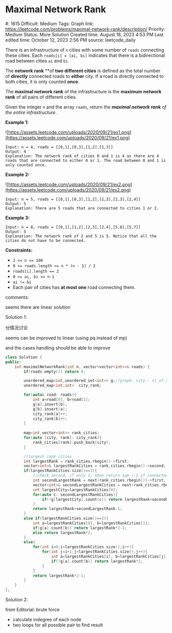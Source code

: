 # Maximal Network Rank

#: 1615
Difficult: Medium
Tags: Graph
link: https://leetcode.com/problems/maximal-network-rank/description/
Priority: Medium
Status: More Solution
Created time: August 18, 2023 4:53 PM
Last edited time: October 12, 2023 2:56 PM
source: leetcode_daily

There is an infrastructure of `n` cities with some number of `roads` connecting these cities. Each `roads[i] = [ai, bi]` indicates that there is a bidirectional road between cities `ai` and `bi`.

The **network rank** **of **two different cities** is defined as the total number of **directly** connected roads to **either** city. If a road is directly connected to both cities, it is only counted **once**.

The **maximal network rank** of the infrastructure is the **maximum network rank** of all pairs of different cities.

Given the integer `n` and the array `roads`, return *the **maximal network rank** of the entire infrastructure*.

**Example 1:**

![https://assets.leetcode.com/uploads/2020/09/21/ex1.png](https://assets.leetcode.com/uploads/2020/09/21/ex1.png)

```
Input: n = 4, roads = [[0,1],[0,3],[1,2],[1,3]]
Output: 4
Explanation: The network rank of cities 0 and 1 is 4 as there are 4 roads that are connected to either 0 or 1. The road between 0 and 1 is only counted once.

```

**Example 2:**

![https://assets.leetcode.com/uploads/2020/09/21/ex2.png](https://assets.leetcode.com/uploads/2020/09/21/ex2.png)

```
Input: n = 5, roads = [[0,1],[0,3],[1,2],[1,3],[2,3],[2,4]]
Output: 5
Explanation: There are 5 roads that are connected to cities 1 or 2.

```

**Example 3:**

```
Input: n = 8, roads = [[0,1],[1,2],[2,3],[2,4],[5,6],[5,7]]
Output: 5
Explanation: The network rank of 2 and 5 is 5. Notice that all the cities do not have to be connected.

```

**Constraints:**

- `2 <= n <= 100`
- `0 <= roads.length <= n * (n - 1) / 2`
- `roads[i].length == 2`
- `0 <= ai, bi <= n-1`
- `ai != bi`
- Each pair of cities has **at most one** road connecting them.

comments:

seems there are linear solution

Solution 1:

分情况讨论

seems can be improved to linear (using pq instead of mp)

and the cases handling should be able to improve

```cpp
class Solution {
public:
    int maximalNetworkRank(int n, vector<vector<int>>& roads) {
        if(roads.empty()) return 0;

        unordered_map<int,unordered_set<int>> g;//graph: city - st_of_cities
        unordered_map<int,int>  city_rank;

        for(auto& road: roads){
            int a=road[0], b=road[1];
            g[a].insert(b);
            g[b].insert(a);
            city_rank[a]++;
            city_rank[b]++;
        }
        
        map<int,vector<int>> rank_cities;
        for(auto [city, rank]: city_rank){
            rank_cities[rank].push_back(city);
        }

        //largest rank cities
        int largestRank = rank_cities.rbegin()->first;
        vector<int>& largestRankCities = rank_cities.rbegin()->second;
        if(largestRankCities.size()==1){
            //check second, if only 1, then return sum (-1 if connected)
            int secondLargestRank = next(rank_cities.rbegin())->first;
            vector<int>& secondLargestRankCities = next(rank_cities.rbegin())->second;
            int largestCity=largestRankCities[0];
            for(auto c: secondLargestRankCities){
                if(!g[largestCity].count(c)) return largestRank+secondLargestRank;
            }
            return largestRank+secondLargestRank-1;
        }
        else if(largestRankCities.size()==2){
            int a=largestRankCities[0], b=largestRankCities[1];
            if(g[a].count(b)) return largestRank*2-1;
            else return largestRank*2;
        }
        else{
            for(int i=0;i<largestRankCities.size();i++){
                for(int j=i+1;j<largestRankCities.size();j++){
                    int a=largestRankCities[i], b=largestRankCities[j];
                    if(!g[a].count(b)) return largestRank*2;
                }
            }
            return largestRank*2-1;
        }
    }
};
```

Solution 2:

from Editorial: brute force

- calculate indegree of each node
- two loops for all possible pair to find result